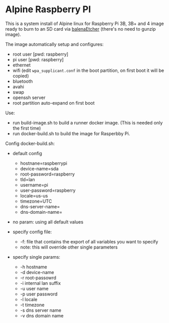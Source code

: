 # Alpine Raspberry PI

This is a system install of Alpine linux for Raspberry Pi 3B, 3B+ and 4 image ready to burn to an SD card via [balenaEtcher](https://www.balena.io/etcher/) (there's no need to gunzip image).

The image automatically setup and configures:

* root user [pwd: raspberry]
* pi user [pwd: raspberry]
* ethernet
* wifi (edit `wpa_supplicant.conf` in the boot partition, on first boot it will be copied)
* bluetooth
* avahi
* swap
* openssh server
* root partition auto-expand on first boot

Use:

* run build-image.sh to build a runner docker image. (This is needed only the first time)
* run docker-build.sh to build the image for Rasperbby Pi.

Config docker-build.sh:

* default config
  * hostnane=raspberrypi
  * device-name=sda
  * root-password=raspberry
  * tld=lan
  * username=pi
  * user-password=raspberry
  * locale=us-us
  * timezone=UTC
  * dns-server-name=
  * dns-domain-name=

* no param: using all default values
* specify config file:
  * -f: file that contains the export of all variables you want to specify
  * note: this will override other single parameters
* specify single params:
  * -h hostname
  * -d device-name
  * -r root-passowrd
  * -i internal lan suffix
  * -u user name
  * -p user password
  * -l locale
  * -t timezone
  * -s dns server name
  * -v dns domain name
